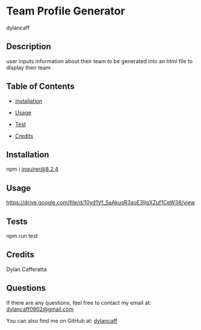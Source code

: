 # Team Profile Generator
  


dylancaff

## Description 

user inputs information about their team to be generated into an html file to display their team

## Table of Contents 

- [Installation](#installation-)

- [Usage](#info-)



- [Test](#tests-)

- [Credits](#contributing-)

## Installation 


npm i inquirer@8.2.4


## Usage 


https://drive.google.com/file/d/10yd1Vf_5aAkusR3aoE3IjgXZuf1CeW38/view





## Tests 


npm run test


## Credits 


Dylan Cafferatta


## Questions 


If there are any questions, feel free to contact my email at: dylancaff0902@gmail.com


You can also find me on GitHub at: [dylancaff](https://www.github.com/dylancaff)

 